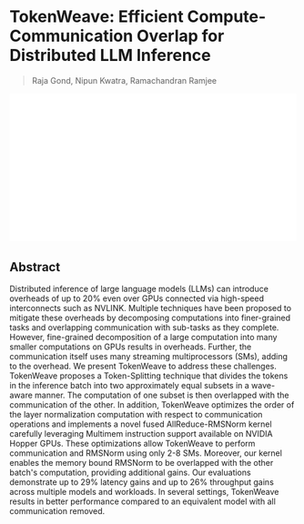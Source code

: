 # TokenWeave: Efficient Compute-Communication Overlap for Distributed LLM Inference

> Raja Gond, Nipun Kwatra, Ramachandran Ramjee

<p align="center">
<img src="../../blank.jpg" width="600" title="blank">
</p>

## Abstract

Distributed inference of large language models (LLMs) can introduce overheads
of up to 20% even over GPUs connected via high-speed interconnects such as
NVLINK. Multiple techniques have been proposed to mitigate these overheads by
decomposing computations into finer-grained tasks and overlapping communication
with sub-tasks as they complete. However, fine-grained decomposition of a large
computation into many smaller computations on GPUs results in overheads.
Further, the communication itself uses many streaming multiprocessors (SMs),
adding to the overhead.
  We present TokenWeave to address these challenges. TokenWeave proposes a
Token-Splitting technique that divides the tokens in the inference batch into
two approximately equal subsets in a wave-aware manner. The computation of one
subset is then overlapped with the communication of the other. In addition,
TokenWeave optimizes the order of the layer normalization computation with
respect to communication operations and implements a novel fused
AllReduce-RMSNorm kernel carefully leveraging Multimem instruction support
available on NVIDIA Hopper GPUs. These optimizations allow TokenWeave to
perform communication and RMSNorm using only 2-8 SMs. Moreover, our kernel
enables the memory bound RMSNorm to be overlapped with the other batch's
computation, providing additional gains. Our evaluations demonstrate up to 29%
latency gains and up to 26% throughput gains across multiple models and
workloads. In several settings, TokenWeave results in better performance
compared to an equivalent model with all communication removed.
